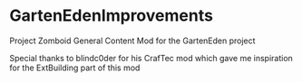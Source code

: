 # GartenEdenImprovements
Project Zomboid General Content Mod for the GartenEden project


Special thanks to blindc0der for his CrafTec mod which gave me inspiration for the ExtBuilding part of this mod
